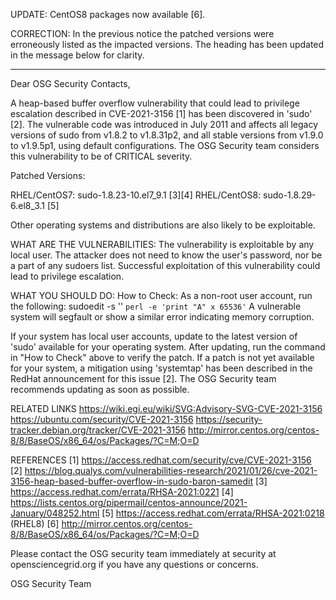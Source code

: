 UPDATE:
CentOS8 packages now available [6].

CORRECTION:
In the previous notice the patched versions were erroneously listed as the impacted versions. The heading has been updated in the message below for clarity.

----------
Dear OSG Security Contacts,

A heap-based buffer overflow vulnerability that could lead to privilege escalation described in CVE-2021-3156 [1] has been discovered in 'sudo' [2]. The vulnerable code was introduced in July 2011 and affects all legacy versions of sudo from v1.8.2 to v1.8.31p2, and all stable versions from v1.9.0 to v1.9.5p1, using default configurations. The OSG Security team considers this vulnerability to be of CRITICAL severity.

Patched Versions:

RHEL/CentOS7: sudo-1.8.23-10.el7_9.1 [3][4]
RHEL/CentOS8: sudo-1.8.29-6.el8_3.1 [5]

Other operating systems and distributions are also likely to be exploitable.

WHAT ARE THE VULNERABILITIES:
The vulnerability is exploitable by any local user. The attacker does not need to know the user's password, nor be a part of any sudoers list. Successful exploitation of this vulnerability could lead to privilege escalation.

WHAT YOU SHOULD DO:
How to Check: As a non-root user account, run the following:
sudoedit -s '\' `perl -e 'print "A" x 65536'`
A vulnerable system will segfault or show a similar error indicating memory corruption.

If your system has local user accounts, update to the latest version of 'sudo' available for your operating system. After updating, run the command in "How to Check" above to verify the patch. If a patch is not yet available for your system, a mitigation using 'systemtap' has been described in the RedHat announcement for this issue [2]. The OSG Security team recommends updating as soon as possible.

RELATED LINKS
https://wiki.egi.eu/wiki/SVG:Advisory-SVG-CVE-2021-3156
https://ubuntu.com/security/CVE-2021-3156
https://security-tracker.debian.org/tracker/CVE-2021-3156
http://mirror.centos.org/centos-8/8/BaseOS/x86_64/os/Packages/?C=M;O=D

REFERENCES
[1] https://access.redhat.com/security/cve/CVE-2021-3156
[2] https://blog.qualys.com/vulnerabilities-research/2021/01/26/cve-2021-3156-heap-based-buffer-overflow-in-sudo-baron-samedit
[3] https://access.redhat.com/errata/RHSA-2021:0221
[4] https://lists.centos.org/pipermail/centos-announce/2021-January/048252.html
[5] https://access.redhat.com/errata/RHSA-2021:0218 (RHEL8)
[6] http://mirror.centos.org/centos-8/8/BaseOS/x86_64/os/Packages/?C=M;O=D

Please contact the OSG security team immediately at security at opensciencegrid.org if you have any questions or concerns.

OSG Security Team
